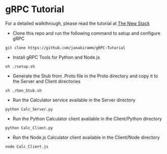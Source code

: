 # gRPC Tutorial

For a detailed walkthrough, please read the tutorial at [The New Stack](http://thenewstack.io/grpc-lean-mean-communication-protocol-microservices)

* Clone this repo and run the following command to setup and configure gRPC

```
git clone https://github.com/janakiramm/gRPC-Tutorial

````

* Install gRPC Tools for Python and Node.js

```
sh ./setup.sh

````

* Generate the Stub from .Proto file in the Proto directory and copy it to the Server and Client directories

```
sh ./Gen_Stub.sh

````


* Run the Calculator service available in the Server directory

```
python Calc_Server.py

````

* Run the Python Calculator client available in the Client/Python directory

```
python Calc_Client.py

````

* Run the Node.js Calculator client available in the Client/Node directory

```
node Calc_Client.js

````
